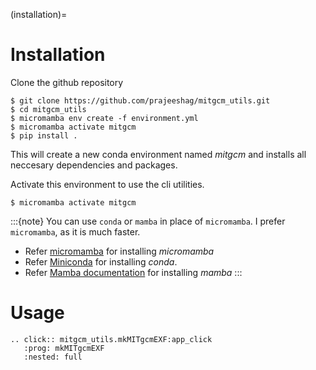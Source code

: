 (installation)=

# Installation

Clone the github repository

```console
$ git clone https://github.com/prajeeshag/mitgcm_utils.git
$ cd mitgcm_utils
$ micromamba env create -f environment.yml
$ micromamba activate mitgcm
$ pip install .
```

This will create a new conda environment named *mitgcm* and installs all neccesary dependencies and packages.

Activate this environment to use the cli utilities.
```console
$ micromamba activate mitgcm
```
:::{note}
You can use `conda` or `mamba` in place of `micromamba`. I prefer `micromamba`, as it is much faster.
- Refer [micromamba](https://mamba.readthedocs.io/en/latest/installation/micromamba-installation.html#automatic-install) for installing *micromamba*
- Refer [Miniconda](https://docs.conda.io/en/latest/miniconda.html) for installing *conda*.
- Refer [Mamba documentation](https://mamba.readthedocs.io/en/latest/installation.html) for installing *mamba*
:::

# Usage

```{eval-rst}
.. click:: mitgcm_utils.mkMITgcmEXF:app_click
   :prog: mkMITgcmEXF
   :nested: full
```
